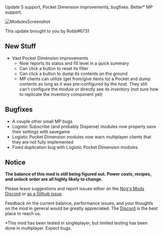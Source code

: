 Update 5 support, Pocket Dimension improvements, bugfixes. Better\* MP support.




![ModulesScreenshot](https://i.imgur.com/wMzIAYp.png)

This update brought to you by Robb#6731

## New Stuff

- Vast Pocket Dimension improvements
  - Now reports its status and fill level in a quick summary
  - Can click a button to reset its filter
  - Can click a button to dump its contents on the ground
  - MP clients can utilize (get from/give items to) a Pocket and dump contents as long as it was pre-configured by the host. They still can't configure the module or directly see its inventory (not sure how to replicate the inventory component yet)

## Bugfixes

- A couple other small MP bugs
- Logistic Subscribe (and probably Disperse) modules now properly save their settings with savegame
- Logistic Pocket Dimension modules now warn multiplayer clients that they are not fully implemented
- Fixed duplication bug with Logistic Pocket Dimension modules

## Notice

**The balance of this mod is still being figured out. Power costs, recipes, and unlock order are all highly likely to change.**

Please leave suggestions and report issues either on the [Nog's Mods Discord](http://discord.gg/zqp6U7Y7Nu) or [as a Github issue](https://github.com/budak7273/ArmorModules/issues/new/choose).

Feedback on the current balance, performance issues, and your thoughts on the mod in general would be greatly appreciated. The [Discord](http://discord.gg/zqp6U7Y7Nu) is the best place to reach us.

\*This mod has been tested in singleplayer, but limited testing has been done in multiplayer. Expect bugs.
